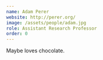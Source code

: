 ```yaml
---
name: Adam Perer
website: http://perer.org/
image: /assets/people/adam.jpg
role: Assistant Research Professor
order: 0
---
```


Maybe loves chocolate.
